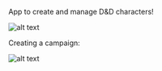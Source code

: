 App to create and manage D&D characters!

![alt text](https://raw.githubusercontent.com/username/projectname/branch/path/to/img.png)

Creating a campaign:

![alt text](https://raw.githubusercontent.com/username/projectname/branch/path/to/img.png)
